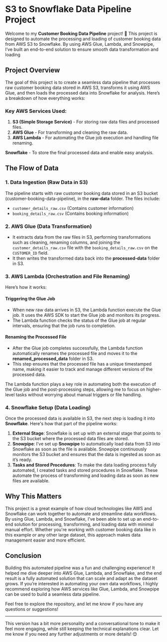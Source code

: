 
# **S3 to Snowflake Data Pipeline Project**

Welcome to my **Customer Booking Data Pipeline** project! 🚀 This project is designed to automate the processing and loading of customer booking data from AWS S3 to Snowflake. By using AWS Glue, Lambda, and Snowpipe, I’ve built an end-to-end solution to ensure smooth data transformation and loading 

## **Project Overview**

The goal of this project is to create a seamless data pipeline that processes raw customer booking data stored in AWS S3, transforms it using AWS Glue, and then loads the processed data into Snowflake for analysis. Here’s a breakdown of how everything works:

### **Key AWS Services Used:**
1. **S3 (Simple Storage Service)** - For storing raw data files and processed files.
2. **AWS Glue** - For transforming and cleaning the raw data.
3. **AWS Lambda** - For automating the Glue job execution and handling file renaming.
   
**Snowflake** - To store the final processed data and enable easy analysis.


## **The Flow of Data**

### 1. **Data Ingestion (Raw Data in S3)**

The pipeline starts with raw customer booking data stored in an S3 bucket (customer-booking-data-pipeline), in the **raw-data** folder. The files include:

- `customer_details_raw.csv` (Contains customer information)
- `booking_details_raw.csv` (Contains booking information)

### 2. **AWS Glue (Data Transformation)**

- It extracts data from the raw files in S3, performing transformations such as cleaning, renaming columns, and joining the `customer_details_raw.csv` file with the `booking_details_raw.csv` on the `CUSTOMER_ID` field.
- It then writes the transformed data back into the **processed-data** folder in S3.

### 3. **AWS Lambda (Orchestration and File Renaming)**

Here’s how it works:

#### **Triggering the Glue Job**
- When new raw data arrives in S3, the Lambda function execute the Glue job. It uses the AWS SDK to start the Glue job and monitors its progress.
- The Lambda function checks the status of the Glue job at regular intervals, ensuring that the job runs to completion.

#### **Renaming the Processed File**
- After the Glue job completes successfully, the Lambda function automatically renames the processed file and moves it to the **renamed_processed_data** folder in S3.
- This step ensures that the processed file has a unique timestamped name, making it easier to track and manage different versions of the processed data.

The Lambda function plays a key role in automating both the execution of the Glue job and the post-processing steps, allowing me to focus on higher-level tasks without worrying about manual triggers or file handling.

### 4. **Snowflake Setup (Data Loading)**

Once the processed data is available in S3, the next step is loading it into **Snowflake**. Here's how that part of the pipeline works:

1. **External Stage**: Snowflake is set up with an external stage that points to the S3 bucket where the processed data files are stored.
2. **Snowpipe**: I’ve set up **Snowpipe** to automatically load data from S3 into Snowflake as soon as the file is available. Snowpipe continuously monitors the S3 bucket and ensures that the data is ingested as soon as it’s ready.
3. **Tasks and Stored Procedures**: To make the data loading process fully automated, I created tasks and stored procedures in Snowflake. These automate the process of transforming and loading data as soon as new files are available.


## **Why This Matters**

This project is a great example of how cloud technologies like AWS and Snowflake can work together to automate and streamline data workflows. By using Glue, Lambda, and Snowflake, I’ve been able to set up an end-to-end solution for processing, transforming, and loading data with minimal manual effort. Whether you're working with customer booking data like in this example or any other large dataset, this approach makes data management easier and more efficient.


## **Conclusion**

Building this automated pipeline was a fun and challenging experience! It helped me dive deeper into AWS Glue, Lambda, and Snowflake, and the end result is a fully automated solution that can scale and adapt as the dataset grows. If you’re interested in automating your own data workflows, I highly recommend exploring how AWS services like Glue, Lambda, and Snowpipe can be used to build a seamless data pipeline.

Feel free to explore the repository, and let me know if you have any questions or suggestions!

---

This version has a bit more personality and a conversational tone to make it feel more engaging, while still keeping the technical explanations clear. Let me know if you need any further adjustments or more details! 😊
